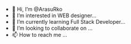 - 👋 Hi, I’m @ArasuRko
- 👀 I’m interested in WEB designer...
- 🌱 I’m currently learning Full Stack Developer...
- 💞️ I’m looking to collaborate on ...
- 📫 How to reach me ...

<!---
ArasuRko/ArasuRko is a ✨ special ✨ repository because its `README.md` (this file) appears on your GitHub profile.
You can click the Preview link to take a look at your changes.
--->
